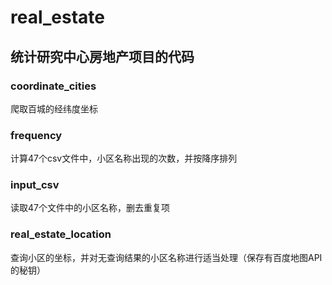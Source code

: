 # real_estate

## 统计研究中心房地产项目的代码

### coordinate_cities
爬取百城的经纬度坐标

### frequency
计算47个csv文件中，小区名称出现的次数，并按降序排列

### input_csv
读取47个文件中的小区名称，删去重复项

### real\_estate\_location
查询小区的坐标，并对无查询结果的小区名称进行适当处理（保存有百度地图API的秘钥）
